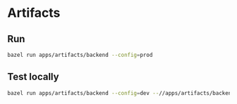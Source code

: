 # Artifacts

## Run

```bash
bazel run apps/artifacts/backend --config=prod
```

## Test locally

```bash
bazel run apps/artifacts/backend --config=dev --//apps/artifacts/backend:config.file=//deployment/apps/data_blaizard_com:config.test.backend.json -- --port 8081
```
